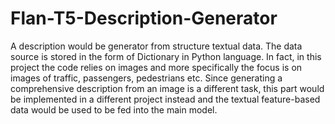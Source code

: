 # Flan-T5-Description-Generator
A description would be generator from structure textual data. The data source is stored in the form of Dictionary in Python language.
In fact, in this project the code relies on images and more specifically the focus is on images of traffic, passengers, pedestrians etc.
Since generating a comprehensive description from an image is a different task, this part would be implemented in a different project instead and the textual feature-based data would be used to be fed into the main model.
